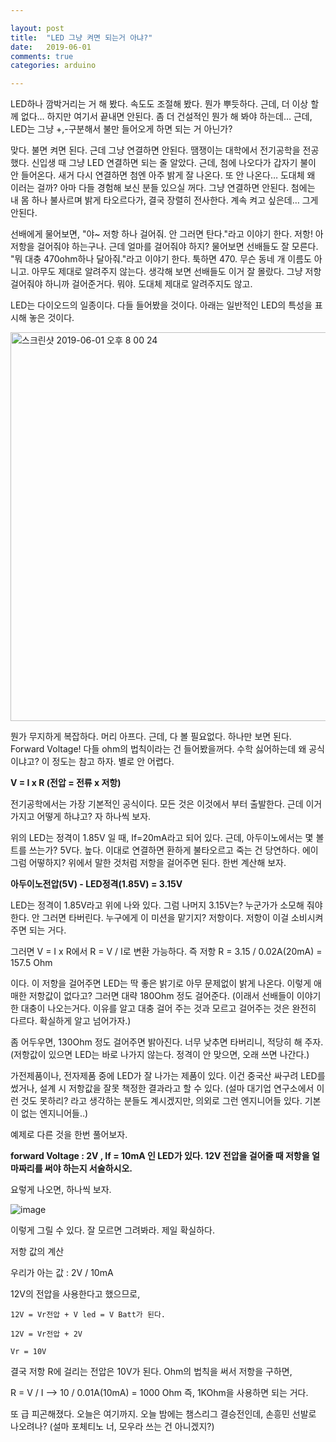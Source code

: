 ```yaml
---

layout: post
title:  "LED 그냥 켜면 되는거 아냐?"
date:   2019-06-01
comments: true
categories: arduino

---
```


LED하나 깜박거리는 거 해 봤다. 속도도 조절해 봤다. 뭔가 뿌듯하다. 근데, 더 이상 할께 없다… 하지만 여기서 끝내면 안된다. 좀 더 건설적인 뭔가 해 봐야 하는데… 근데, LED는 그냥 +,-구분해서 불만 들어오게 하면 되는 거 아닌가?

맞다. 불면 켜면 된다. 근데 그냥 연결하면 안된다. 땜쟁이는 대학에서 전기공학을 전공했다. 신입생 때 그냥 LED 연결하면 되는 줄 알았다. 근데, 첨에 나오다가 갑자기 불이 안 들어온다. 새거 다시 연결하면 첨엔 아주 밝게 잘 나온다. 또 안 나온다… 도대체 왜 이러는 걸까? 아마 다들 경험해 보신 분들 있으실 꺼다. 그냥 연결하면 안된다. 첨에는 내 몸 하나 불사르며 밝게 타오르다가, 결국 장렬히 전사한다. 계속 켜고 싶은데… 그게 안된다. 

선배에게 물어보면, "야~ 저항 하나 걸어줘. 안 그러면 탄다."라고 이야기 한다. 저항! 아 저항을 걸어줘야 하는구나. 근데 얼마를 걸어줘야 하지? 물어보면 선배들도 잘 모른다. "뭐 대충 470ohm하나 달아줘."라고 이야기 한다. 툭하면 470. 무슨 동네 개 이름도 아니고. 아무도 제대로 알려주지 않는다. 생각해 보면 선배들도 이거 잘 몰랐다. 그냥 저항 걸어줘야 하니까 걸어준거다. 뭐야. 도대체 제대로 알려주지도 않고.

LED는 다이오드의 일종이다. 다들 들어봤을 것이다. 아래는 일반적인 LED의 특성을 표시해 놓은 것이다.

<img width="622" alt="스크린샷 2019-06-01 오후 8 00 24" src="https://user-images.githubusercontent.com/20354551/58747575-fa953c80-84a7-11e9-9cd4-746db84f9530.png">

뭔가 무지하게 복잡하다. 머리 아프다. 근데, 다 볼 필요없다. 하나만 보면 된다. Forward Voltage! 다들 ohm의 법칙이라는 건 들어봤을꺼다. 수학 싫어하는데 왜 공식이냐고? 이 정도는 참고 하자. 별로 안 어렵다.

**V = I x R (전압 = 전류 x 저항)**

전기공학에서는 가장 기본적인 공식이다. 모든 것은 이것에서 부터 출발한다. 근데 이거 가지고 어떻게 하냐고? 자 하나씩 보자.

위의 LED는 정격이 1.85V 일 때, If=20mA라고 되어 있다. 근데, 아두이노에서는 몇 볼트를 쓰는가? 5V다. 높다. 이대로 연결하면 환하게 불타오르고 죽는 건 당연하다. 에이 그럼 어떻하지? 위에서 말한 것처럼 저항을 걸어주면 된다. 한번 계산해 보자.

**아두이노전압(5V) - LED정격(1.85V) = 3.15V** 

LED는 정격이 1.85V라고 위에 나와 있다. 그럼 나머지 3.15V는? 누군가가 소모해 줘야 한다. 안 그러면 타버린다. 누구에게 이 미션을 맡기지? 저항이다. 저항이 이걸 소비시켜 주면 되는 거다.

그러면 V = I x R에서 R = V / I로 변환 가능하다. 즉 저항 R = 3.15 / 0.02A(20mA) = 157.5 Ohm

이다. 이 저항을 걸어주면 LED는 딱 좋은 밝기로 아무 문제없이 밝게 나온다. 이렇게 애매한 저항값이 없다고? 그러면 대략 180Ohm 정도 걸어준다. (이래서 선배들이 이야기 한 대충이 나오는거다. 이유를 알고 대충 걸어 주는 것과 모르고 걸어주는 것은 완전히 다르다. 확실하게 알고 넘어가자.)

좀 어두우면, 130Ohm 정도 걸어주면 밝아진다. 너무 낮추면 타버리니, 적당히 해 주자. (저항값이 있으면 LED는 바로 나가지 않는다. 정격이 안 맞으면, 오래 쓰면 나간다.)

가전제품이나, 전자제품 중에 LED가 잘 나가는 제품이 있다. 이건 중국산 싸구려 LED를 썼거나, 설계 시 저항값을 잘못 책정한 결과라고 할 수 있다. (설마 대기업 연구소에서 이런 것도 못하리? 라고 생각하는 분들도 계시겠지만, 의외로 그런 엔지니어들 있다. 기본이 없는 엔지니어들..)

예제로 다른 것을 한번 풀어보자.

**forward Voltage : 2V , If = 10mA 인 LED가 있다. 12V 전압을 걸어줄 때 저항을 얼마짜리를 써야 하는지  서술하시오.**

요렇게 나오면, 하나씩 보자.

![image](https://user-images.githubusercontent.com/20354551/58747772-ae97c700-84aa-11e9-9f74-6e77df08be49.png)

이렇게 그릴 수 있다. 잘 모르면 그려봐라. 제일 확실하다. 

저항 값의 계산

우리가 아는 값 : 2V / 10mA

12V의 전압을 사용한다고 했으므로, 

`12V = Vr전압 + V led = V Batt가 된다.` 

`12V = Vr전압 + 2V` 

`Vr = 10V` 

결국 저항 R에 걸리는 전압은 10V가 된다. Ohm의 법칙을 써서 저항을 구하면,

R = V / I —> 10 / 0.01A(10mA) = 1000 Ohm 즉, 1KOhm을 사용하면 되는 거다.

또 급 피곤해졌다. 오늘은 여기까지. 오늘 밤에는 챔스리그 결승전인데, 손흥민 선발로 나오려나? (설마 포체티노 너, 모우라 쓰는 건 아니겠지?)